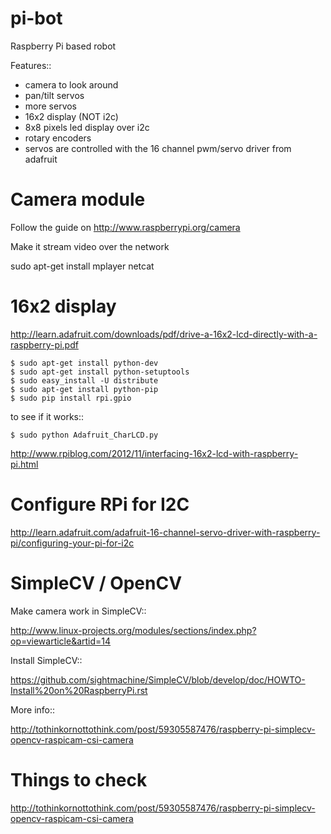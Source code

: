 pi-bot
======

Raspberry Pi based robot

Features::

- camera to look around
- pan/tilt servos
- more servos
- 16x2 display (NOT i2c)
- 8x8 pixels led display over i2c
- rotary encoders
- servos are controlled with the 16 channel pwm/servo driver from adafruit


Camera module
=============

Follow the guide on http://www.raspberrypi.org/camera

Make it stream video over the network

sudo apt-get install mplayer netcat


16x2 display
============

http://learn.adafruit.com/downloads/pdf/drive-a-16x2-lcd-directly-with-a-raspberry-pi.pdf


    $ sudo apt-get install python-dev
    $ sudo apt-get install python-setuptools
    $ sudo easy_install -U distribute
    $ sudo apt-get install python-pip
    $ sudo pip install rpi.gpio

to see if it works::

    $ sudo python Adafruit_CharLCD.py


http://www.rpiblog.com/2012/11/interfacing-16x2-lcd-with-raspberry-pi.html


Configure RPi for I2C
=====================

http://learn.adafruit.com/adafruit-16-channel-servo-driver-with-raspberry-pi/configuring-your-pi-for-i2c



SimpleCV / OpenCV
=================

Make camera work in SimpleCV::

http://www.linux-projects.org/modules/sections/index.php?op=viewarticle&artid=14

Install SimpleCV::

https://github.com/sightmachine/SimpleCV/blob/develop/doc/HOWTO-Install%20on%20RaspberryPi.rst

More info::

http://tothinkornottothink.com/post/59305587476/raspberry-pi-simplecv-opencv-raspicam-csi-camera


Things to check
===============



http://tothinkornottothink.com/post/59305587476/raspberry-pi-simplecv-opencv-raspicam-csi-camera